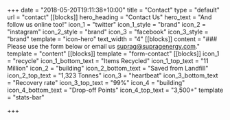 +++
date = "2018-05-20T19:11:38+10:00"
title = "Contact"
type = "default"
url = "contact"
[[blocks]]
hero_heading = "Contact Us"
hero_text = "And follow us online too!"
icon_1 = "twitter"
icon_1_style = "brand"
icon_2 = "instagram"
icon_2_style = "brand"
icon_3 = "facebook"
icon_3_style = "brand"
template = "icon-hero"
text_width = "4"
[[blocks]]
content = "### Please use the form below or email us [suprag@supragenergy.com](mailto:suprag@supragenergy.com)."
template = "content"
[[blocks]]
template = "form-contact"
[[blocks]]
icon_1 = "recycle"
icon_1_bottom_text = "Items Recycled"
icon_1_top_text = "11 Million"
icon_2 = "building"
icon_2_bottom_text = "Saved from Landfill"
icon_2_top_text = "1,323 Tonnes"
icon_3 = "heartbeat"
icon_3_bottom_text = "Recovery rate"
icon_3_top_text = "99%"
icon_4 = "building"
icon_4_bottom_text = "Drop-off Points"
icon_4_top_text = "3,500+"
template = "stats-bar"

+++
